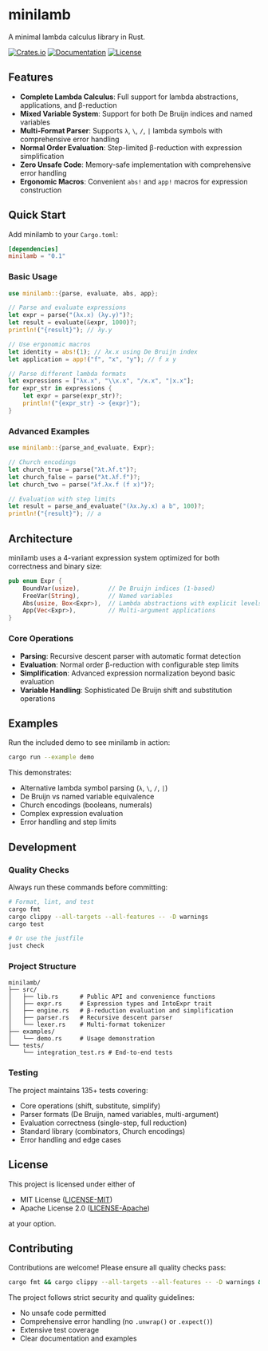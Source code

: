 # minilamb

A minimal lambda calculus library in Rust.

[![Crates.io](https://img.shields.io/crates/v/minilamb)](https://crates.io/crates/minilamb)
[![Documentation](https://docs.rs/minilamb/badge.svg)](https://docs.rs/minilamb)
[![License](https://img.shields.io/badge/license-MIT%20OR%20Apache--2.0-blue)](#license)

## Features

- **Complete Lambda Calculus**: Full support for lambda abstractions, applications, and β-reduction
- **Mixed Variable System**: Support for both De Bruijn indices and named variables
- **Multi-Format Parser**: Supports `λ`, `\`, `/`, `|` lambda symbols with comprehensive error handling
- **Normal Order Evaluation**: Step-limited β-reduction with expression simplification
- **Zero Unsafe Code**: Memory-safe implementation with comprehensive error handling
- **Ergonomic Macros**: Convenient `abs!` and `app!` macros for expression construction

## Quick Start

Add minilamb to your `Cargo.toml`:

```toml
[dependencies]
minilamb = "0.1"
```

### Basic Usage

```rust
use minilamb::{parse, evaluate, abs, app};

// Parse and evaluate expressions
let expr = parse("(λx.x) (λy.y)")?;
let result = evaluate(&expr, 1000)?;
println!("{result}"); // λy.y

// Use ergonomic macros
let identity = abs!(1); // λx.x using De Bruijn index
let application = app!("f", "x", "y"); // f x y

// Parse different lambda formats
let expressions = ["λx.x", "\\x.x", "/x.x", "|x.x"];
for expr_str in expressions {
    let expr = parse(expr_str)?;
    println!("{expr_str} -> {expr}");
}
```

### Advanced Examples

```rust
use minilamb::{parse_and_evaluate, Expr};

// Church encodings
let church_true = parse("λt.λf.t")?;
let church_false = parse("λt.λf.f")?;
let church_two = parse("λf.λx.f (f x)")?;

// Evaluation with step limits
let result = parse_and_evaluate("(λx.λy.x) a b", 100)?;
println!("{result}"); // a
```

## Architecture

minilamb uses a 4-variant expression system optimized for both correctness and binary size:

```rust
pub enum Expr {
    BoundVar(usize),        // De Bruijn indices (1-based)
    FreeVar(String),        // Named variables
    Abs(usize, Box<Expr>),  // Lambda abstractions with explicit levels
    App(Vec<Expr>),         // Multi-argument applications
}
```

### Core Operations

- **Parsing**: Recursive descent parser with automatic format detection
- **Evaluation**: Normal order β-reduction with configurable step limits
- **Simplification**: Advanced expression normalization beyond basic evaluation
- **Variable Handling**: Sophisticated De Bruijn shift and substitution operations

## Examples

Run the included demo to see minilamb in action:

```bash
cargo run --example demo
```

This demonstrates:

- Alternative lambda symbol parsing (`λ`, `\`, `/`, `|`)
- De Bruijn vs named variable equivalence
- Church encodings (booleans, numerals)
- Complex expression evaluation
- Error handling and step limits

## Development

### Quality Checks

Always run these commands before committing:

```bash
# Format, lint, and test
cargo fmt
cargo clippy --all-targets --all-features -- -D warnings
cargo test

# Or use the justfile
just check
```

### Project Structure

```
minilamb/
├── src/
│   ├── lib.rs      # Public API and convenience functions
│   ├── expr.rs     # Expression types and IntoExpr trait
│   ├── engine.rs   # β-reduction evaluation and simplification
│   ├── parser.rs   # Recursive descent parser
│   └── lexer.rs    # Multi-format tokenizer
├── examples/
│   └── demo.rs     # Usage demonstration
└── tests/
    └── integration_test.rs # End-to-end tests
```

### Testing

The project maintains 135+ tests covering:

- Core operations (shift, substitute, simplify)
- Parser formats (De Bruijn, named variables, multi-argument)
- Evaluation correctness (single-step, full reduction)
- Standard library (combinators, Church encodings)
- Error handling and edge cases

## License

This project is licensed under either of

- MIT License ([LICENSE-MIT](LICENSE-MIT))
- Apache License 2.0 ([LICENSE-Apache](LICENSE-Apache))

at your option.

## Contributing

Contributions are welcome! Please ensure all quality checks pass:

```bash
cargo fmt && cargo clippy --all-targets --all-features -- -D warnings && cargo test
```

The project follows strict security and quality guidelines:

- No unsafe code permitted
- Comprehensive error handling (no `.unwrap()` or `.expect()`)
- Extensive test coverage
- Clear documentation and examples
